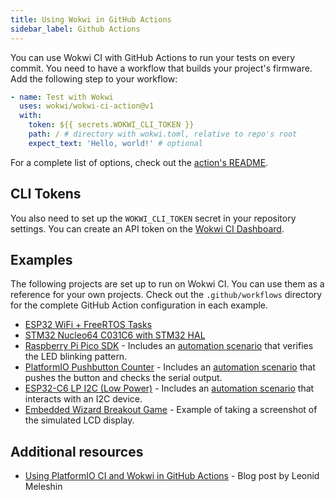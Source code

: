 ```yaml
---
title: Using Wokwi in GitHub Actions
sidebar_label: Github Actions
---
```


You can use Wokwi CI with GitHub Actions to run your tests on every commit. You need to have a workflow that builds your project's firmware. Add the following step to your workflow:

```yaml
- name: Test with Wokwi
  uses: wokwi/wokwi-ci-action@v1
  with:
    token: ${{ secrets.WOKWI_CLI_TOKEN }}
    path: / # directory with wokwi.toml, relative to repo's root
    expect_text: 'Hello, world!' # optional
```

For a complete list of options, check out the [action's README](https://github.com/wokwi/wokwi-ci-action?tab=readme-ov-file#usage).

## CLI Tokens

You also need to set up the `WOKWI_CLI_TOKEN` secret in your repository settings. You can create an API token on the [Wokwi CI Dashboard](https://wokwi.com/dashboard/ci).

## Examples

The following projects are set up to run on Wokwi CI. You can use them as a reference for your own projects. Check out the `.github/workflows` directory for the complete GitHub Action configuration in each example.

- [ESP32 WiFi + FreeRTOS Tasks](https://github.com/wokwi/esp32-idf-hello-wifi)
- [STM32 Nucleo64 C031C6 with STM32 HAL](https://github.com/wokwi/stm32-hello-wokwi)
- [Raspberry Pi Pico SDK](https://github.com/wokwi/pico-sdk-blink) - Includes an [automation scenario](https://github.com/wokwi/pico-sdk-blink/blob/main/blink.test.yaml) that verifies the LED blinking pattern.
- [PlatformIO Pushbutton Counter](https://github.com/wokwi/platform-io-esp32-counter-ci) - Includes an [automation scenario](https://github.com/wokwi/platform-io-esp32-counter-ci/blob/main/button.test.yaml) that pushes the button and checks the serial output.
- [ESP32-C6 LP I2C (Low Power)](https://github.com/wokwi/esp32c6-i2c-lp) - Includes an [automation scenario](https://github.com/wokwi/esp32c6-i2c-lp/blob/main/lp.test.yaml) that interacts with an I2C device.
- [Embedded Wizard Breakout Game](https://github.com/wokwi/esp-wrover-kit-embedded-wizard-wokwi) - Example of taking a screenshot of the simulated LCD display.

## Additional resources

- [Using PlatformIO CI and Wokwi in GitHub Actions](https://blog.leon0399.ru/wokwi-platformio-github-actions?showSharer=true) - Blog post by Leonid Meleshin
